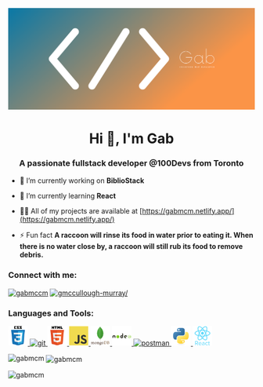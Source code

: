 <img src="https://github.com/gabmcm/gabmcm/blob/f7bfe03be053fd2f588475100581a8a717372177/cover.png"/>

<h1 align="center">Hi 👋, I'm Gab</h1>
<h3 align="center">A passionate fullstack developer @100Devs from Toronto</h3>

- 🔭 I’m currently working on **BiblioStack**

- 🌱 I’m currently learning **React**

- 👨‍💻 All of my projects are available at [https://gabmcm.netlify.app/](https://gabmcm.netlify.app/)

- ⚡ Fun fact **A raccoon will rinse its food in water prior to eating it. When there is no water close by, a raccoon will still rub its food to remove debris.**

<h3 align="left">Connect with me:</h3>
<p align="left">
<a href="https://twitter.com/gabmccm" target="blank"><img align="center" src="https://raw.githubusercontent.com/rahuldkjain/github-profile-readme-generator/master/src/images/icons/Social/twitter.svg" alt="gabmccm" height="30" width="40" /></a>
<a href="https://linkedin.com/in/gmccullough-murray/" target="blank"><img align="center" src="https://raw.githubusercontent.com/rahuldkjain/github-profile-readme-generator/master/src/images/icons/Social/linked-in-alt.svg" alt="gmccullough-murray/" height="30" width="40" /></a>
</p>

<h3 align="left">Languages and Tools:</h3>
<p align="left"> <a href="https://www.w3schools.com/css/" target="_blank" rel="noreferrer"> <img src="https://raw.githubusercontent.com/devicons/devicon/master/icons/css3/css3-original-wordmark.svg" alt="css3" width="40" height="40"/> </a> <a href="https://git-scm.com/" target="_blank" rel="noreferrer"> <img src="https://www.vectorlogo.zone/logos/git-scm/git-scm-icon.svg" alt="git" width="40" height="40"/> </a> <a href="https://www.w3.org/html/" target="_blank" rel="noreferrer"> <img src="https://raw.githubusercontent.com/devicons/devicon/master/icons/html5/html5-original-wordmark.svg" alt="html5" width="40" height="40"/> </a> <a href="https://developer.mozilla.org/en-US/docs/Web/JavaScript" target="_blank" rel="noreferrer"> <img src="https://raw.githubusercontent.com/devicons/devicon/master/icons/javascript/javascript-original.svg" alt="javascript" width="40" height="40"/> </a> <a href="https://www.mongodb.com/" target="_blank" rel="noreferrer"> <img src="https://raw.githubusercontent.com/devicons/devicon/master/icons/mongodb/mongodb-original-wordmark.svg" alt="mongodb" width="40" height="40"/> </a> <a href="https://nodejs.org" target="_blank" rel="noreferrer"> <img src="https://raw.githubusercontent.com/devicons/devicon/master/icons/nodejs/nodejs-original-wordmark.svg" alt="nodejs" width="40" height="40"/> </a> <a href="https://postman.com" target="_blank" rel="noreferrer"> <img src="https://www.vectorlogo.zone/logos/getpostman/getpostman-icon.svg" alt="postman" width="40" height="40"/> </a> <a href="https://www.python.org" target="_blank" rel="noreferrer"> <img src="https://raw.githubusercontent.com/devicons/devicon/master/icons/python/python-original.svg" alt="python" width="40" height="40"/> </a> <a href="https://reactjs.org/" target="_blank" rel="noreferrer"> <img src="https://raw.githubusercontent.com/devicons/devicon/master/icons/react/react-original-wordmark.svg" alt="react" width="40" height="40"/> </a> </p>

<p><img align="left" src="https://github-readme-stats.vercel.app/api/top-langs?username=gabmcm&show_icons=true&locale=en&layout=compact" alt="gabmcm" /></p>

<p>&nbsp;<img align="center" src="https://github-readme-stats.vercel.app/api?username=gabmcm&show_icons=true&locale=en" alt="gabmcm" /></p>

<p><img align="center" src="https://github-readme-streak-stats.herokuapp.com/?user=gabmcm&" alt="gabmcm" /></p>
